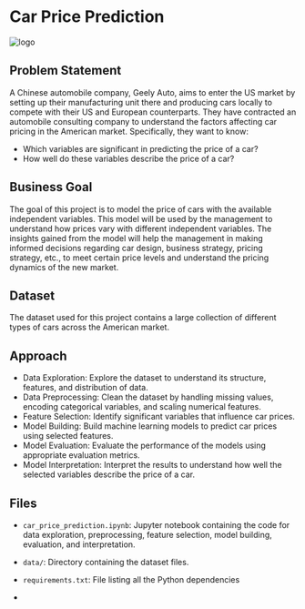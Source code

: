 
# Car Price Prediction

![logo](https://github.com/Rohitbachchhe17/car_prediction_ML/assets/163370274/9cd16311-38d0-4e53-95e4-6df9f24ad9ca)


## Problem Statement

A Chinese automobile company, Geely Auto, aims to enter the US market by setting up their manufacturing unit there and producing cars locally to compete with their US and European counterparts. They have contracted an automobile consulting company to understand the factors affecting car pricing in the American market. Specifically, they want to know:

- Which variables are significant in predicting the price of a car?
- How well do these variables describe the price of a car?

## Business Goal

The goal of this project is to model the price of cars with the available independent variables. This model will be used by the management to understand how prices vary with different independent variables. The insights gained from the model will help the management in making informed decisions regarding car design, business strategy, pricing strategy, etc., to meet certain price levels and understand the pricing dynamics of the new market.

## Dataset

The dataset used for this project contains a large collection of different types of cars across the American market.

## Approach

- Data Exploration: Explore the dataset to understand its structure, features, and distribution of data.
- Data Preprocessing: Clean the dataset by handling missing values, encoding categorical variables, and scaling numerical features.
- Feature Selection: Identify significant variables that influence car prices.
- Model Building: Build machine learning models to predict car prices using selected features.
- Model Evaluation: Evaluate the performance of the models using appropriate evaluation metrics.
- Model Interpretation: Interpret the results to understand how well the selected variables describe the price of a car.

## Files

- `car_price_prediction.ipynb`: Jupyter notebook containing the code for data exploration, preprocessing, feature selection, model building, evaluation, and interpretation.
- `data/`: Directory containing the dataset files.
- `requirements.txt`: File listing all the Python dependencies

- 

